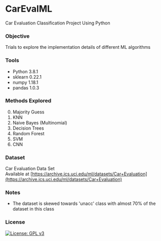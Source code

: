 # CarEvalML
Car Evaluation Classification Project Using Python 

### Objective
Trials to explore the implementation details of different ML algorithms 

### Tools
- Python 3.8.1  
- sklearn 0.22.1  
- numpy 1.18.1  
- pandas 1.0.3  

### Methods Explored
0) Majority Guess  
1) KNN  
2) Naive Bayes (Multinomial)  
3) Decision Trees  
4) Random Forest  
5) SVM  
6) CNN  

### Dataset 
Car Evaluation Data Set  
Available at [https://archive.ics.uci.edu/ml/datasets/Car+Evaluation](https://archive.ics.uci.edu/ml/datasets/Car+Evaluation)

### Notes
- The dataset is skewed towards 'unacc' class with almost 70% of the dataset in this class

### License 
[![License: GPL v3](https://img.shields.io/badge/License-GPLv3-blue.svg)](https://www.gnu.org/licenses/gpl-3.0)
